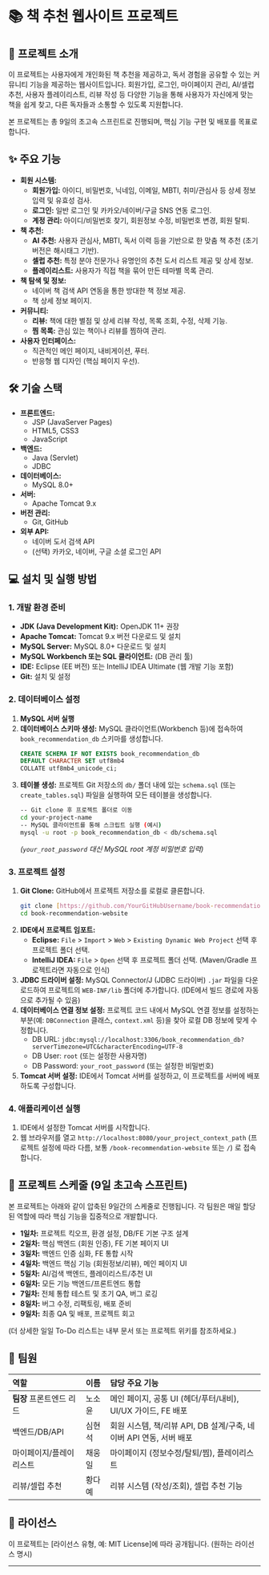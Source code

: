 # 📚 책 추천 웹사이트 프로젝트

## 🚀 프로젝트 소개
이 프로젝트는 사용자에게 개인화된 책 추천을 제공하고, 독서 경험을 공유할 수 있는 커뮤니티 기능을 제공하는 웹사이트입니다. 회원가입, 로그인, 마이페이지 관리, AI/셀럽 추천, 사용자 플레이리스트, 리뷰 작성 등 다양한 기능을 통해 사용자가 자신에게 맞는 책을 쉽게 찾고, 다른 독자들과 소통할 수 있도록 지원합니다.

본 프로젝트는 총 9일의 초고속 스프린트로 진행되며, 핵심 기능 구현 및 배포를 목표로 합니다.

## ✨ 주요 기능
* **회원 시스템:**
    * **회원가입:** 아이디, 비밀번호, 닉네임, 이메일, MBTI, 취미/관심사 등 상세 정보 입력 및 유효성 검사.
    * **로그인:** 일반 로그인 및 카카오/네이버/구글 SNS 연동 로그인.
    * **계정 관리:** 아이디/비밀번호 찾기, 회원정보 수정, 비밀번호 변경, 회원 탈퇴.
* **책 추천:**
    * **AI 추천:** 사용자 관심사, MBTI, 독서 이력 등을 기반으로 한 맞춤 책 추천 (초기 버전은 해시태그 기반).
    * **셀럽 추천:** 특정 분야 전문가나 유명인의 추천 도서 리스트 제공 및 상세 정보.
    * **플레이리스트:** 사용자가 직접 책을 묶어 만든 테마별 목록 관리.
* **책 탐색 및 정보:**
    * 네이버 책 검색 API 연동을 통한 방대한 책 정보 제공.
    * 책 상세 정보 페이지.
* **커뮤니티:**
    * **리뷰:** 책에 대한 별점 및 상세 리뷰 작성, 목록 조회, 수정, 삭제 기능.
    * **찜 목록:** 관심 있는 책이나 리뷰를 찜하여 관리.
* **사용자 인터페이스:**
    * 직관적인 메인 페이지, 내비게이션, 푸터.
    * 반응형 웹 디자인 (핵심 페이지 우선).

## 🛠️ 기술 스택
* **프론트엔드:**
    * JSP (JavaServer Pages)
    * HTML5, CSS3
    * JavaScript
* **백엔드:**
    * Java (Servlet)
    * JDBC
* **데이터베이스:**
    * MySQL 8.0+
* **서버:**
    * Apache Tomcat 9.x
* **버전 관리:**
    * Git, GitHub
* **외부 API:**
    * 네이버 도서 검색 API
    * (선택) 카카오, 네이버, 구글 소셜 로그인 API

## 💻 설치 및 실행 방법

### 1. 개발 환경 준비
* **JDK (Java Development Kit):** OpenJDK 11+ 권장
* **Apache Tomcat:** Tomcat 9.x 버전 다운로드 및 설치
* **MySQL Server:** MySQL 8.0+ 다운로드 및 설치
* **MySQL Workbench 또는 SQL 클라이언트:** (DB 관리 툴)
* **IDE:** Eclipse (EE 버전) 또는 IntelliJ IDEA Ultimate (웹 개발 기능 포함)
* **Git:** 설치 및 설정

### 2. 데이터베이스 설정
1.  **MySQL 서버 실행**
2.  **데이터베이스 스키마 생성:**
    MySQL 클라이언트(Workbench 등)에 접속하여 `book_recommendation_db` 스키마를 생성합니다.
    ```sql
    CREATE SCHEMA IF NOT EXISTS book_recommendation_db
    DEFAULT CHARACTER SET utf8mb4
    COLLATE utf8mb4_unicode_ci;
    ```
3.  **테이블 생성:**
    프로젝트 Git 저장소의 `db/` 폴더 내에 있는 `schema.sql` (또는 `create_tables.sql`) 파일을 실행하여 모든 테이블을 생성합니다.
    ```bash
    -- Git clone 후 프로젝트 폴더로 이동
    cd your-project-name
    -- MySQL 클라이언트를 통해 스크립트 실행 (예시)
    mysql -u root -p book_recommendation_db < db/schema.sql
    ```
    *(`your_root_password` 대신 MySQL root 계정 비밀번호 입력)*

### 3. 프로젝트 설정
1.  **Git Clone:** GitHub에서 프로젝트 저장소를 로컬로 클론합니다.
    ```bash
    git clone [https://github.com/YourGitHubUsername/book-recommendation-website.git](https://github.com/YourGitHubUsername/book-recommendation-website.git)
    cd book-recommendation-website
    ```
2.  **IDE에서 프로젝트 임포트:**
    * **Eclipse:** `File` > `Import` > `Web` > `Existing Dynamic Web Project` 선택 후 프로젝트 폴더 선택.
    * **IntelliJ IDEA:** `File` > `Open` 선택 후 프로젝트 폴더 선택. (Maven/Gradle 프로젝트라면 자동으로 인식)
3.  **JDBC 드라이버 설정:**
    MySQL Connector/J (JDBC 드라이버) `.jar` 파일을 다운로드하여 프로젝트의 `WEB-INF/lib` 폴더에 추가합니다. (IDE에서 빌드 경로에 자동으로 추가될 수 있음)
4.  **데이터베이스 연결 정보 설정:**
    프로젝트 코드 내에서 MySQL 연결 정보를 설정하는 부분(예: `DBConnection` 클래스, `context.xml` 등)을 찾아 로컬 DB 정보에 맞게 수정합니다.
    * DB URL: `jdbc:mysql://localhost:3306/book_recommendation_db?serverTimezone=UTC&characterEncoding=UTF-8`
    * DB User: `root` (또는 설정한 사용자명)
    * DB Password: `your_root_password` (또는 설정한 비밀번호)
5.  **Tomcat 서버 설정:**
    IDE에서 Tomcat 서버를 설정하고, 이 프로젝트를 서버에 배포하도록 구성합니다.

### 4. 애플리케이션 실행
1.  IDE에서 설정한 Tomcat 서버를 시작합니다.
2.  웹 브라우저를 열고 `http://localhost:8080/your_project_context_path` (프로젝트 설정에 따라 다름, 보통 `/book-recommendation-website` 또는 `/`) 로 접속합니다.

## 📅 프로젝트 스케줄 (9일 초고속 스프린트)
본 프로젝트는 아래와 같이 압축된 9일간의 스케줄로 진행됩니다. 각 팀원은 매일 할당된 역할에 따라 핵심 기능을 집중적으로 개발합니다.

* **1일차:** 프로젝트 킥오프, 환경 설정, DB/FE 기본 구조 설계
* **2일차:** 핵심 백엔드 (회원 인증), FE 기본 페이지 UI
* **3일차:** 백엔드 인증 심화, FE 통합 시작
* **4일차:** 백엔드 핵심 기능 (회원정보/리뷰), 메인 페이지 UI
* **5일차:** AI/검색 백엔드, 플레이리스트/추천 UI
* **6일차:** 모든 기능 백엔드/프론트엔드 통합
* **7일차:** 전체 통합 테스트 및 초기 QA, 버그 로깅
* **8일차:** 버그 수정, 리팩토링, 배포 준비
* **9일차:** 최종 QA 및 배포, 프로젝트 회고

(더 상세한 일일 To-Do 리스트는 내부 문서 또는 프로젝트 위키를 참조하세요.)

## 👥 팀원
| 역할 | 이름 | 담당 주요 기능 |
| :--- | :--- | :------------- |
| **팀장** 프론트엔드 리드 | 노소윤 | 메인 페이지, 공통 UI (헤더/푸터/내비), UI/UX 가이드, FE 배포 |
| 백엔드/DB/API | 심현석 | 회원 시스템, 책/리뷰 API, DB 설계/구축, 네이버 API 연동, 서버 배포 |
| 마이페이지/플레이리스트 | 채웅일 | 마이페이지 (정보수정/탈퇴/찜), 플레이리스트 |
| 리뷰/셀럽 추천 | 황다예 | 리뷰 시스템 (작성/조회), 셀럽 추천 기능 |

## 📄 라이선스
이 프로젝트는 [라이선스 유형, 예: MIT License]에 따라 공개됩니다. (원하는 라이선스 명시)

---
